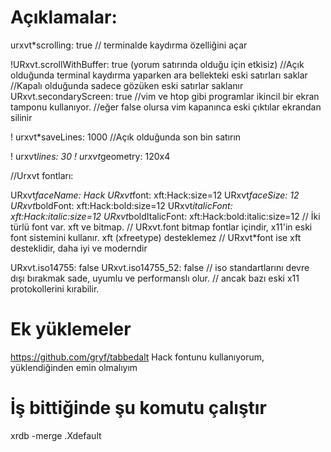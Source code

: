# Açıklamalar:

urxvt*scrolling: true
// terminalde kaydırma özelliğini açar

!URxvt.scrollWithBuffer: true (yorum satırında olduğu için etkisiz)
//Açık olduğunda terminal kaydırma yaparken ara bellekteki eski satırları saklar
//Kapalı olduğunda sadece gözüken eski satırlar saklanır
URxvt.secondaryScreen: true
//vim ve htop gibi programlar ikincil bir ekran tamponu kullanıyor.
//eğer false olursa vim kapanınca eski çıktılar ekrandan silinir

! urxvt*saveLines: 1000
//Açık olduğunda  son bin satırın 

! urxvt*lines: 30
! urxvt*geometry: 120x4


//Urxvt fontları:

URxvt*faceName: Hack
URxvt*font: xft:Hack:size=12
URxvt*faceSize: 12
URxvt*boldFont: xft:Hack:bold:size=12
URxvt*italicFont: xft:Hack:italic:size=12
URxvt*boldItalicFont: xft:Hack:bold:italic:size=12
// İki türlü font var. xft ve bitmap.
// URxvt.font bitmap fontlar içindir, x11'in eski font sistemini kullanır. xft (xfreetype) desteklemez
// URxvt*font ise xft desteklidir, daha iyi ve moderndir

URxvt.iso14755: false
URxvt.iso14755_52: false
// iso standartlarını devre dışı bırakmak sade, uyumlu ve performanslı olur.
// ancak bazı eski x11 protokollerini kırabilir.


# Ek yüklemeler
https://github.com/gryf/tabbedalt
Hack fontunu kullanıyorum, yüklendiğinden emin olmalıyım

# İş bittiğinde şu komutu çalıştır
xrdb -merge .Xdefault
